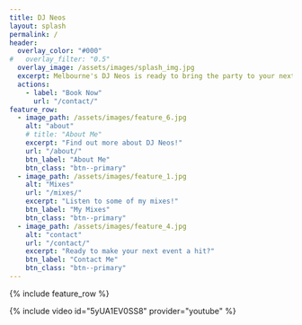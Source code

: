 ```yaml
---
title: DJ Neos
layout: splash
permalink: /
header:
  overlay_color: "#000"
#   overlay_filter: "0.5"
  overlay_image: /assets/images/splash_img.jpg
  excerpt: Melbourne's DJ Neos is ready to bring the party to your next event!
  actions:
    - label: "Book Now"
      url: "/contact/"
feature_row:
  - image_path: /assets/images/feature_6.jpg
    alt: "about"
    # title: "About Me"
    excerpt: "Find out more about DJ Neos!"
    url: "/about/"
    btn_label: "About Me"
    btn_class: "btn--primary"
  - image_path: /assets/images/feature_1.jpg
    alt: "Mixes"
    url: "/mixes/"
    excerpt: "Listen to some of my mixes!"
    btn_label: "My Mixes"
    btn_class: "btn--primary"
  - image_path: /assets/images/feature_4.jpg
    alt: "contact"
    url: "/contact/"
    excerpt: "Ready to make your next event a hit?"
    btn_label: "Contact Me"
    btn_class: "btn--primary"
---
```





{% include feature_row %}

{% include video id="5yUA1EV0SS8" provider="youtube" %}
